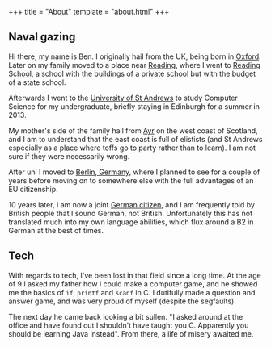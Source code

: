 +++
title = "About"
template = "about.html"
+++
## Naval gazing
Hi there, my name is Ben. I originally hail from the UK, being born in [Oxford](https://en.wikipedia.org/wiki/Oxford). Later on my family moved to a place near [Reading](https://en.wikipedia.org/wiki/Reading,_Berkshire), where I went to [Reading School](https://en.wikipedia.org/wiki/Reading_School), a school with the buildings of a private school but with the budget of a state school.

Afterwards I went to the [University of St Andrews](https://en.wikipedia.org/wiki/St_Andrews) to study Computer Science for my undergraduate, briefly staying in Edinburgh for a summer in 2013. 
<aside>My mother's side of the family hail from <a href="https://en.wikipedia.org/wiki/Ayr">Ayr</a> on the west coast of Scotland, and I am to understand that the east coast is full of elistists (and St Andrews especially as a place where toffs go to party rather than to learn). I am not sure if they were necessarily wrong.</aside>

After uni I moved to [Berlin, Germany](https://en.wikipedia.org/wiki/Berlin), where I planned to see for a couple of years before moving on to somewhere else with the full advantages of an EU citizenship.

10 years later, I am now a joint [German citizen](https://de.wikipedia.org/wiki/Kartoffel), and I am frequently told by British people that I sound German, not British. Unfortunately this has not translated much into my own language abilities, which flux around a B2 in German at the best of times.

## Tech
With regards to tech, I've been lost in that field since a long time. At the age of 9 I asked my father how I could make a computer game, and he showed me the basics of `if`, `printf` and `scanf` in C. I dutifully made a question and answer game, and was very proud of myself (despite the segfaults). 

The next day he came back looking a bit sullen. "I asked around at the office and have found out I shouldn't have taught you C. Apparently you should be learning Java instead". From there, a life of misery awaited me.
